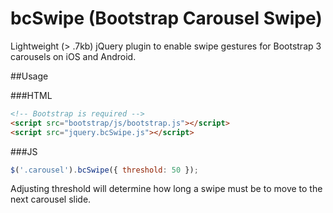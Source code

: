 # bcSwipe (Bootstrap Carousel Swipe)
Lightweight (> .7kb) jQuery plugin to enable swipe gestures for Bootstrap 3 carousels on iOS and Android.

##Usage

###HTML
````HTML
<!-- Bootstrap is required -->
<script src="bootstrap/js/bootstrap.js"></script>
<script src="jquery.bcSwipe.js"></script>
````
###JS
````javascript
$('.carousel').bcSwipe({ threshold: 50 });
````

Adjusting threshold will determine how long a swipe must be to move to the next carousel slide.
